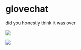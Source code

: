 # glovechat
did you honestly think it was over

![](https://img.shields.io/badge/make%20a%20gun-and%20shoot%20yourself-red.svg)

![](https://img.shields.io/badge/DO%20YOU%20HAVE%20A-LICENSE-%23119911.svg)

